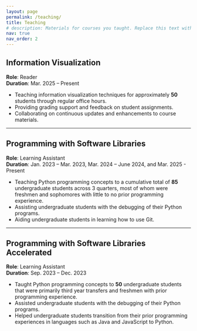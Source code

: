 ```yaml
---
layout: page
permalink: /teaching/
title: Teaching
# description: Materials for courses you taught. Replace this text with your description.
nav: true
nav_order: 2
---
```


## Information Visualization
**Role**: Reader  
**Duration**: Mar. 2025 – Present

- Teaching information visualization techniques for approximately **50** students through regular office hours.
- Providing grading support and feedback on student assignments.
- Collaborating on continuous updates and enhancements to course materials.

---

## Programming with Software Libraries  
**Role**: Learning Assistant  
**Duration**: Jan. 2023 – Mar. 2023, Mar. 2024 – June 2024, and Mar. 2025 - Present

- Teaching Python programming concepts to a cumulative total of **85** undergraduate students across 3 quarters, most of whom were freshmen and sophomores with little to no prior programming experience.
- Assisting undergraduate students with the debugging of their Python programs.
- Aiding undergraduate students in learning how to use Git.

---

## Programming with Software Libraries Accelerated 
**Role**: Learning Assistant  
**Duration**: Sep. 2023 – Dec. 2023

- Taught Python programming concepts to **50** undergraduate students that were primarily third year transfers and freshmen with prior programming experience.
- Assisted undergraduate students with the debugging of their Python programs.
- Helped undergraduate students transition from their prior programming experiences in languages such as Java and JavaScript to Python.